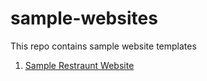 # sample-websites
This repo contains sample website templates 
1. <a href="https://chandu03.github.io/sample-websites/sample%20restraunt%20website/index.html">Sample Restraunt Website</a>
